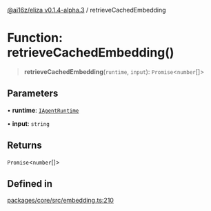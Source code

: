 [@ai16z/eliza v0.1.4-alpha.3](../index.md) / retrieveCachedEmbedding

# Function: retrieveCachedEmbedding()

> **retrieveCachedEmbedding**(`runtime`, `input`): `Promise`\<`number`[]\>

## Parameters

• **runtime**: [`IAgentRuntime`](../interfaces/IAgentRuntime.md)

• **input**: `string`

## Returns

`Promise`\<`number`[]\>

## Defined in

[packages/core/src/embedding.ts:210](https://github.com/ai16z/eliza/blob/main/packages/core/src/embedding.ts#L210)
